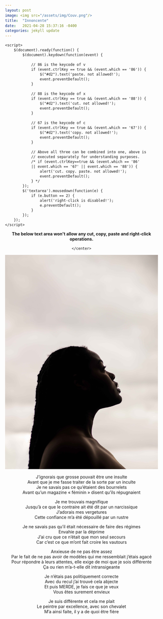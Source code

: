 ```yaml
---
layout: post
image: <img src="/assets/img/Couv.png"/>
title:  "Innoncente"
date:   2021-04-28 15:37:16 -0400
categories: jekyll update
---
```

<html>

<head>
	<script src=
"https://ajax.googleapis.com/ajax/libs/jquery/3.4.1/jquery.min.js">
	</script>
	<style>
		#geek {
			padding: 65px 0;
		}
	</style>

	<script>
		$(document).ready(function() {
			$(document).keydown(function(event) {

				// 86 is the keycode of v
				if (event.ctrlKey == true && (event.which == '86')) {
					$("#d2").text('paste. not allowed!');
					event.preventDefault();
				}

				// 88 is the keycode of x
				if (event.ctrlKey == true && (event.which == '88')) {
					$("#d2").text('cut. not allowed!');
					event.preventDefault();
				}

				// 67 is the keycode of c
				if (event.ctrlKey == true && (event.which == '67')) {
					$("#d2").text('copy. not allowed!');
					event.preventDefault();
				}

				// Above all three can be combined into one, above is
				// executed separately for understanding purposes.
				/* if (event.ctrlKey==true && (event.which == '86'
				|| event.which == '67' || event.which == '88')) {
					alert('cut. copy. paste. not allowed!');
					event.preventDefault();
				} */
			});
			$('textarea').mousedown(function(e) {
				if (e.button == 2) {
					alert('right-click is disabled!');
					e.preventDefault();
				}
			});
		});
	</script>
</head>

<body>
	<center>
			<p id="d1" style="font-weight:bolder">
				The below text area won't allow any cut, copy,
				paste and right-click operations.
			</p>
			<p id="d2" style="color:red"></p>

	</center>
</body>
<img src="/assets/img/iig.jpg"/> <br>
<p>J’ignorais que grosse pouvait être une insulte <br>
Avant que je me fasse traiter de la sorte par un inculte <br>
Je ne savais pas ce qu’étaient des bourrelets <br>
Avant qu’un magazine « féminin » disent qu’ils répugnaient <br></p>

<p>Je me trouvais magnifique <br>
Jusqu’à ce que le contraire ait été dit par un narcissique <br>
J’adorais mes vergetures <br>
Cette confiance m’a été dépouillé par un rustre <br></p>

<p>Je ne savais pas qu’il était nécessaire de faire des régimes<br>
Envahie par la déprime<br>
J’ai cru que ce n’était que mon seul secours <br>
Car c’est ce que m’ont fait croire les vautours <br></p>

<p>Anxieuse de ne pas être assez <br>
Par le fait de ne pas avoir de modèles qui me ressemblait j’étais agacé<br>
Pour répondre à leurs attentes, elle exige de moi que je sois différente<br>
Ça ou rien m’a-t-elle dit intransigeante <br></p>

<p>Je n’étais pas politiquement correcte <br>
Avec du recul j’ai trouvé cela abjecte<br>
Et puis MERDE, je fais ce que je veux <br>
Vous êtes surement envieux <br></p>

<p>Je suis différente et cela me plait <br>
Le peintre par excellence, avec son chevalet<br>
M’a ainsi faite, il y a de quoi être fière<br> </p>
